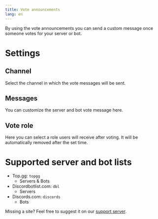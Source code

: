 ```yaml
---
title: Vote announcements
lang: en
---
```


By using the vote announcements you can send a custom message once someone votes for your server or bot.

# Settings

## Channel
Select the channel in which the vote messages will be sent.

## Messages
You can customize the server and bot vote message here.

## Vote role
Here you can select a role users will receive after voting. It will be automatically removed after the set time.

# Supported server and bot lists

- Top.gg: `topgg`
  - Servers & Bots
- Discordbotlist.com: `dbl`
  - Servers
- Discords.com: `discords`
  - Bots

Missing a site? Feel free to suggest it on our [support server](https://tomatenkuchen.eu/discord).
